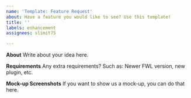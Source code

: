```yaml
---
name: 'Template: Feature Request'
about: Have a feature you would like to see? Use this template!
title: ''
labels: enhancement
assignees: slimit75

---
```


**About**
Write about your idea here.

**Requirements**
Any extra requirements? Such as: Newer FWL version, new plugin, etc.

**Mock-up Screenshots**
If you want to show us a mock-up, you can do that here.
